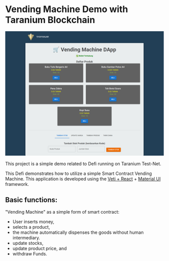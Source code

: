 # Vending Machine Demo with Taranium Blockchain

![Demo Screenshot](https://github.com/Taranium-io/vendingmachine-taranium/blob/main/public/demo.png)

This project is a simple demo related to Defi running on Taranium Test-Net.

This Defi demonstrates how to utilize a simple Smart Contract Vending Machine. This application is developed using the [Veti + React](https://vite.dev/guide/) + [Material UI](https://mui.com/material-ui/) framework.

## Basic functions:
"Vending Machine" as a simple form of smart contract: 

- User inserts money,
- selects a product,
- the machine automatically dispenses the goods without human intermediary.
- update stocks,
- update product price, and
- withdraw Funds.
